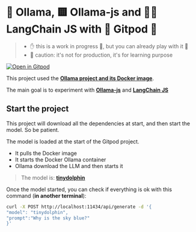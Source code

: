 # 🦙 Ollama, 🟨 Ollama-js and 🦜🔗 LangChain JS with 🍊 Gitpod 🎉

> - ✋ this is a work in progress 🚧, but you can already play with it 🥰
> - 🤖 caution: it's not for production, it's for learning purpose

[![Open in Gitpod](https://gitpod.io/button/open-in-gitpod.svg)](https://gitpod.io/#https://github.com/bots-garden/ollama-js-langchain)


This project used the **[Ollama project and its Docker image](https://ollama.ai/blog/ollama-is-now-available-as-an-official-docker-image)**.

The main goal is to experiment with **[Ollama-js](https://github.com/ollama/ollama-js)** and **[LangChain JS](https://js.langchain.com/docs/get_started/introduction)**

## Start the project

This project will download all the dependencies at start, and then start the model. So be patient.

The model is loaded at the start of the Gitpod project.
- It pulls the Docker image
- It starts the Docker Ollama container
- Ollama download the LLM and then starts it

> The model is: **[tinydolphin](https://ollama.ai/library/tinydolphin)**

Once the model started, you can check if everything is ok with this command (**in another terminal**):

```bash
curl -X POST http://localhost:11434/api/generate -d '{
"model": "tinydolphin",
"prompt":"Why is the sky blue?"
}'
```

